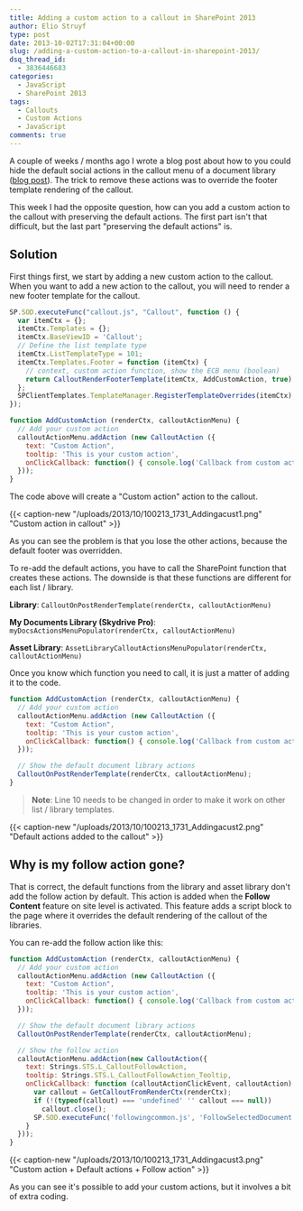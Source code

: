 ```yaml
---
title: Adding a custom action to a callout in SharePoint 2013
author: Elio Struyf
type: post
date: 2013-10-02T17:31:04+00:00
slug: /adding-a-custom-action-to-a-callout-in-sharepoint-2013/
dsq_thread_id:
  - 3836446683
categories:
  - JavaScript
  - SharePoint 2013
tags:
  - Callouts
  - Custom Actions
  - JavaScript
comments: true
---
```


A couple of weeks / months ago I wrote a blog post about how to you could hide the default social actions in the callout menu of a document library ([blog post](https://www.eliostruyf.com/hiding-the-social-actions-follow-share-from-the-document-libraries-in-sharepoint-2013/)). The trick to remove these actions was to override the footer template rendering of the callout.

This week I had the opposite question, how can you add a custom action to the callout with preserving the default actions. The first part isn't that difficult, but the last part "preserving the default actions" is.

## Solution

First things first, we start by adding a new custom action to the callout. When you want to add a new action to the callout, you will need to render a new footer template for the callout.

```javascript
SP.SOD.executeFunc("callout.js", "Callout", function () {
  var itemCtx = {};
  itemCtx.Templates = {};
  itemCtx.BaseViewID = 'Callout';
  // Define the list template type
  itemCtx.ListTemplateType = 101;
  itemCtx.Templates.Footer = function (itemCtx) {
    // context, custom action function, show the ECB menu (boolean)
    return CalloutRenderFooterTemplate(itemCtx, AddCustomAction, true);
  };
  SPClientTemplates.TemplateManager.RegisterTemplateOverrides(itemCtx);
});

function AddCustomAction (renderCtx, calloutActionMenu) {      
  // Add your custom action
  calloutActionMenu.addAction (new CalloutAction ({
    text: "Custom Action",
    tooltip: 'This is your custom action',
    onClickCallback: function() { console.log('Callback from custom action'); }
  }));
}
```

The code above will create a "Custom action" action to the callout.

{{< caption-new "/uploads/2013/10/100213_1731_Addingacust1.png" "Custom action in callout" >}}

As you can see the problem is that you lose the other actions, because the default footer was overridden.

To re-add the default actions, you have to call the SharePoint function that creates these actions. The downside is that these functions are different for each list / library.

**Library**: `CalloutOnPostRenderTemplate(renderCtx, calloutActionMenu)`

**My Documents Library (Skydrive Pro)**: `myDocsActionsMenuPopulator(renderCtx, calloutActionMenu)`

**Asset Library**: `AssetLibraryCalloutActionsMenuPopulator(renderCtx, calloutActionMenu)`

Once you know which function you need to call, it is just a matter of adding it to the code.

```javascript
function AddCustomAction (renderCtx, calloutActionMenu) {   
  // Add your custom action
  calloutActionMenu.addAction (new CalloutAction ({
    text: "Custom Action",
    tooltip: 'This is your custom action',
    onClickCallback: function() { console.log('Callback from custom action'); }
  }));

  // Show the default document library actions
  CalloutOnPostRenderTemplate(renderCtx, calloutActionMenu);
}
```

> **Note**: Line 10 needs to be changed in order to make it work on other list / library templates.

{{< caption-new "/uploads/2013/10/100213_1731_Addingacust2.png" "Default actions added to the callout" >}}

## Why is my follow action gone?

That is correct, the default functions from the library and asset library don't add the follow action by default. This action is added when the **Follow Content** feature on site level is activated. This feature adds a script block to the page where it overrides the default rendering of the callout of the libraries.

You can re-add the follow action like this:

```javascript
function AddCustomAction (renderCtx, calloutActionMenu) {   
  // Add your custom action
  calloutActionMenu.addAction (new CalloutAction ({
    text: "Custom Action",
    tooltip: 'This is your custom action',
    onClickCallback: function() { console.log('Callback from custom action'); }
  }));

  // Show the default document library actions
  CalloutOnPostRenderTemplate(renderCtx, calloutActionMenu);

  // Show the follow action
  calloutActionMenu.addAction(new CalloutAction({
    text: Strings.STS.L_CalloutFollowAction,
    tooltip: Strings.STS.L_CalloutFollowAction_Tooltip,
    onClickCallback: function (calloutActionClickEvent, calloutAction) {
      var callout = GetCalloutFromRenderCtx(renderCtx);
      if (!(typeof(callout) === 'undefined' '' callout === null))
        callout.close();
      SP.SOD.executeFunc('followingcommon.js', 'FollowSelectedDocument', function() { FollowSelectedDocument(renderCtx); });
    }
  }));
}
```

{{< caption-new "/uploads/2013/10/100213_1731_Addingacust3.png" "Custom action + Default actions + Follow action" >}}

As you can see it's possible to add your custom actions, but it involves a bit of extra coding.